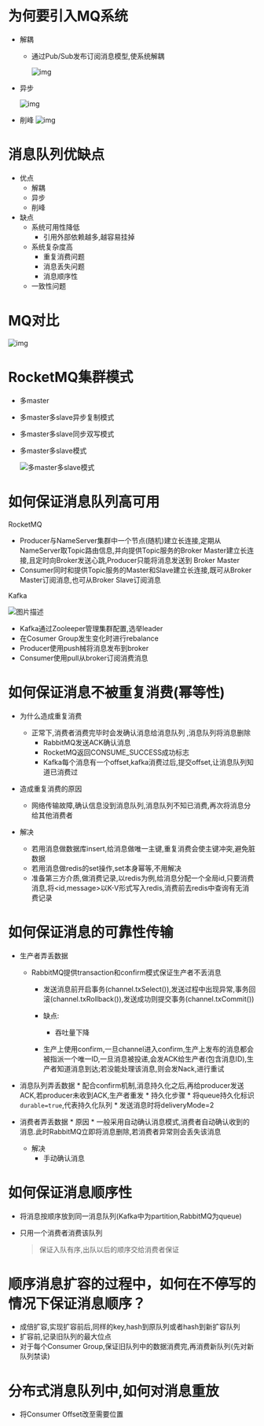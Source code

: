 # 为何要引入MQ系统

* 解耦
  * 通过Pub/Sub发布订阅消息模型,使系统解耦

    ![img](https://user-gold-cdn.xitu.io/2018/12/14/167aa142fc55e9a3?imageView2/0/w/1280/h/960/format/webp/ignore-error/1)

* 异步 

  ![img](https://user-gold-cdn.xitu.io/2018/12/14/167aa14316752f9e?imageView2/0/w/1280/h/960/format/webp/ignore-error/1)

* 削峰
  ![img](https://user-gold-cdn.xitu.io/2018/12/14/167aa14336c8057f?imageView2/0/w/1280/h/960/format/webp/ignore-error/1)

# 消息队列优缺点

* 优点
  * 解耦
  * 异步
  * 削峰
* 缺点
  * 系统可用性降低
    * 引用外部依赖越多,越容易挂掉
  * 系统复杂度高
    * 重复消费问题
    * 消息丢失问题
    * 消息顺序性
  * 一致性问题

# MQ对比 

![img](https://user-gold-cdn.xitu.io/2018/12/14/167aa14337dccf2e?imageView2/0/w/1280/h/960/format/webp/ignore-error/1)

# RocketMQ集群模式 

* 多master

* 多master多slave异步复制模式

* 多master多slave同步双写模式 

* 多master多slave模式

  ![多master多slave模式](https://segmentfault.com/img/bVbcl9A?w=788&h=465)

# 如何保证消息队列高可用

RocketMQ

* Producer与NameServer集群中一个节点(随机)建立长连接,定期从NameServer取Topic路由信息,并向提供Topic服务的Broker Master建立长连接,且定时向Broker发送心跳,Producer只能将消息发送到 Broker Master
* Consumer同时和提供Topic服务的Master和Slave建立长连接,既可从Broker Master订阅消息,也可从Broker Slave订阅消息

Kafka

![图片描述](https://segmentfault.com/img/bVbcmpm?w=776&h=436)

* Kafka通过Zooleeper管理集群配置,选举leader
* 在Cosumer Group发生变化时进行rebalance
* Producer使用push械将消息发布到broker
* Consumer使用pull从broker订阅消费消息

# 如何保证消息不被重复消费(幂等性)

* 为什么造成重复消费

  * 正常下,消费者消费完毕时会发确认消息给消息队列 ,消息队列将消息删除
    * RabbitMQ发送ACK确认消息
    * RocketMQ返回CONSUME_SUCCESS成功标志
    * Kafka每个消息有一个offset,kafka消费过后,提交offset,让消息队列知道已消费过

* 造成重复消费的原因 

  * 网络传输故障,确认信息没到消息队列,消息队列不知已消费,再次将消息分给其他消费者

* 解决

  * 若用消息做数据库insert,给消息做唯一主键,重复消费会使主键冲突,避免脏数据
  * 若用消息做redis的set操作,set本身幂等,不用解决
  * 准备第三方介质,做消费记录,以redis为例,给消息分配一个全局id,只要消费消息,将<id,message>以K-V形式写入redis,消费前去redis中查询有无消费记录

# 如何保证消息的可靠性传输

  * 生产者弄丢数据

      * RabbitMQ提供transaction和confirm模式保证生产者不丢消息

          * 发送消息前开启事务(channel.txSelect()),发送过程中出现异常,事务回滚(channel.txRollback()),发送成功则提交事务(channel.txCommit())
          * 缺点:

              * 吞吐量下降 
          * 生产上使用confirm,一旦channel进入confirm,生产上发布的消息都会被指派一个唯一ID,一旦消息被投递,会发ACK给生产者(包含消息ID),生产者知道消息到达;若没能处理该消息,则会发Nack,进行重试

  * 消息队列弄丢数据
        * 配合confirm机制,消息持久化之后,再给producer发送ACK,若producer未收到ACK,生产者重发
        * 持久化步骤
              * 将queue持久化标识`durable=true`,代表持久化队列
              * 发送消息时将deliveryMode=2
  * 消费者弄丢数据
        * 原因
              * 一般采用自动确认消息模式,消费者自动确认收到的消息.此时RabbitMQ立即将消息删除,若消费者异常则会丢失该消息
      * 解决 
           * 手动确认消息



# 如何保证消息顺序性

* 将消息按顺序放到同一消息队列(Kafka中为partition,RabbitMQ为queue)

* 只用一个消费者消费该队列

  > 保证入队有序,出队以后的顺序交给消费者保证 

# 顺序消息扩容的过程中，如何在不停写的情况下保证消息顺序？

*  成倍扩容,实现扩容前后,同样的key,hash到原队列或者hash到新扩容队列
* 扩容前,记录旧队列的最大位点
* 对于每个Consumer Group,保证旧队列中的数据消费完,再消费新队列(先对新队列禁读)

# 分布式消息队列中,如何对消息重放

* 将Consumer Offset改至需要位置

